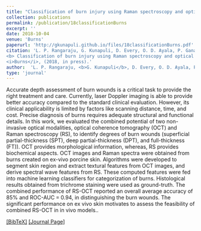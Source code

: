```yaml
---
title: "Classification of burn injury using Raman spectroscopy and optical coherence tomography: An ex-vivo study on porcine skin"
collection: publications
permalink: /publication/18classificationBurns
excerpt: ''
date: 2018-10-04
venue: 'Burns'
paperurl: 'http://gkunapuli.github.io/files/18classificationBurns.pdf'
citation: 'L. P. Rangaraju, G. Kunapuli, D. Every, O. D. Ayala, P. Ganapathy, A. Mahadevan-Jansen. 
<b> Classification of burn injury using Raman spectroscopy and optical coherence tomography: An ex-vivo study on porcine skin </b>. 
<i>Burns</i>, (2018, in press).'
author:  'L. P. Rangaraju, <b>G. Kunapuli</b>, D. Every, O. D. Ayala, P. Ganapathy, A. Mahadevan-Jansen'
type: 'journal'
---
```

Accurate depth assessment of burn wounds is a critical task to provide the right treatment and care. Currently, laser Doppler imaging is able to provide better accuracy compared to the standard clinical evaluation. However, its clinical applicability is limited by factors like scanning distance, time, and cost. Precise diagnosis of burns requires adequate structural and functional details. In this work, we evaluated the combined potential of two non-invasive optical modalities, optical coherence tomography (OCT) and Raman spectroscopy (RS), to identify degrees of burn wounds (superficial partial-thickness (SPT), deep partial-thickness (DPT), and full-thickness (FT)). OCT provides morphological information, whereas, RS provides biochemical aspects. OCT images and Raman spectra were obtained from burns created on ex-vivo porcine skin. Algorithms were developed to segment skin region and extract textural features from OCT images, and derive spectral wave features from RS. These computed features were fed into machine learning classifiers for categorization of burns. Histological results obtained from trichrome staining were used as ground-truth. The combined performance of RS-OCT reported an overall average accuracy of 85% and ROC-AUC = 0.94, in distinguishing the burn wounds. The significant performance on ex vivo skin motivates to assess the feasibility of combined RS-OCT in in vivo models..

[[BibTeX]](http://gkunapuli.github.io/files/18classificationBurns.bib) [[Journal Page]](https://www.burnsjournal.com/article/S0305-4179(18)30503-5/fulltext)

